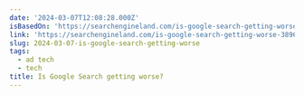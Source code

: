 ```yaml
---
date: '2024-03-07T12:08:28.000Z'
isBasedOn: 'https://searchengineland.com/is-google-search-getting-worse-389658'
link: 'https://searchengineland.com/is-google-search-getting-worse-389658'
slug: 2024-03-07-is-google-search-getting-worse
tags:
  - ad tech
  - tech
title: Is Google Search getting worse?
---
```


